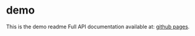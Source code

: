 # demo
This is the demo readme
Full API documentation available at: [github pages](https://lincoken.github.io/demo/).